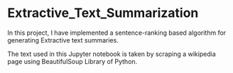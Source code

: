 # Extractive_Text_Summarization
In this project, I have implemented a sentence-ranking based algorithm for generating Extractive text summaries.

The text used in this Jupyter notebook is taken by scraping a wikipedia page using BeautifulSoup Library of Python.
